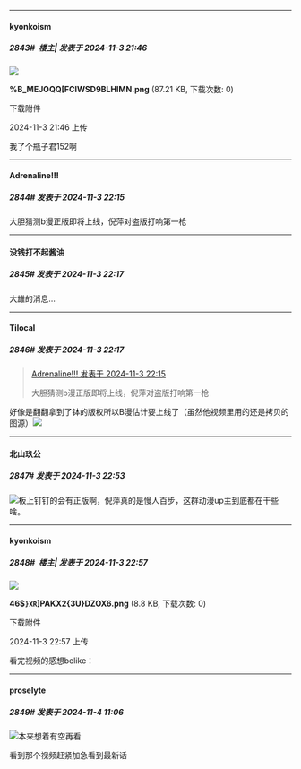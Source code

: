 ﻿
*****

####  kyonkoism  
##### 2843#         楼主| 发表于 2024-11-3 21:46

<img src="https://img.saraba1st.com/forum/202411/03/214632xa5shi2gi51dsihg.png" referrerpolicy="no-referrer">

<strong>%B_MEJOQQ[FCIWSD9BLHIMN.png</strong> (87.21 KB, 下载次数: 0)

下载附件

2024-11-3 21:46 上传

我了个瓶子君152啊


*****

####  Adrenaline!!!  
##### 2844#       发表于 2024-11-3 22:15

大胆猜测b漫正版即将上线，倪萍对盗版打响第一枪

*****

####  没钱打不起酱油  
##### 2845#       发表于 2024-11-3 22:17

大雄的消息…

*****

####  Tilocal  
##### 2846#       发表于 2024-11-3 22:17

<blockquote><a href="httphttps://bbs.saraba1st.com/2b/forum.php?mod=redirect&amp;goto=findpost&amp;pid=66611356&amp;ptid=1924836" target="_blank">Adrenaline!!! 发表于 2024-11-3 22:15</a>

大胆猜测b漫正版即将上线，倪萍对盗版打响第一枪</blockquote>
好像是翻翻拿到了钵的版权所以B漫估计要上线了（虽然他视频里用的还是拷贝的图源）<img src="https://static.saraba1st.com/image/smiley/face2017/035.png" referrerpolicy="no-referrer">


*****

####  北山玖公  
##### 2847#       发表于 2024-11-3 22:53

<img src="https://static.saraba1st.com/image/smiley/face2017/037.png" referrerpolicy="no-referrer">板上钉钉的会有正版啊，倪萍真的是慢人百步，这群动漫up主到底都在干些啥。

*****

####  kyonkoism  
##### 2848#         楼主| 发表于 2024-11-3 22:57

<img src="https://img.saraba1st.com/forum/202411/03/225728grhd9dxyrxrccuey.png" referrerpolicy="no-referrer">

<strong>46$`}XR`]PAKX2{3U}DZOX6.png</strong> (8.8 KB, 下载次数: 0)

下载附件

2024-11-3 22:57 上传

看完视频的感想belike：


*****

####  proselyte  
##### 2849#       发表于 2024-11-4 11:06

<img src="https://static.saraba1st.com/image/smiley/face2017/001.png" referrerpolicy="no-referrer">本来想着有空再看

看到那个视频赶紧加急看到最新话

